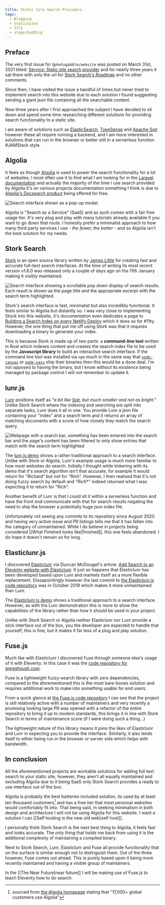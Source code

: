 ```yaml
---
title: Static Site Search Providers
tags:
  - Blogging
  - StaticSites
  - 11ty
  - stage/budding
---
```



## Preface
The very first issue for `@photogabble/website` was  posted on March 31st, 2021 titled: [Service: Static site search provider](https://github.com/photogabble/website/issues/1) and for nearly three years it sat there with only the url for [Stork Search's Roadmap](https://stork-search.net/roadmap) and no other comments.

Since then, I have visited the issue a handful of times but never tried to implement search into this website due to each solution I found suggesting sending a giant json file containing all the searchable content.

Now three years after I first approached the subject I have decided to sit down and spend some time researching different solutions for providing search functionality to a static site.

I am aware of solutions such as [ElasticSearch](https://github.com/elastic/elasticsearch), [TypeSense](https://typesense.org/) and [Apache Solr](https://solr.apache.org/) however these all require running a backend, and I am more interested in solutions that can run in the browser or better still in a serverless function #JAMStack style.


## Algolia
It feels as though [Algolia](https://www.algolia.com/) is used to power the search functionality for a _lot_ of websites; I most often use it to find what I am looking for in the [Laravel documentation](https://laravel.com/) and actually the majority of the time I use search provided by Algolia it's on various projects documentation something I think is due to [Algolia's Docsearch product](https://docsearch.algolia.com/) being offered for free.

![Search interface shown as a pop-up modal.](/img/static-site-search-providers-1.png "Fig 1. Very clean, very nice")

Algolia is "Search as a Service" (SaaS) and as such comes with a fair free usage tier. It's very plug and play with many tutorials already available if you want to go down that route. I honestly prefer a minimalist approach to how many third party services I use - *the fewer, the better* - and so Algolia isn't the best solution for my needs.


## Stork Search
[Stork](https://stork-search.net/) is an open source library written by [James Little](https://jameslittle.me/) for creating fast and accurate full-text search interfaces. At the time of writing its most recent version v1.6.0 was released only a couple of days ago on the 11th January making it visibly maintained.

![Search interface showing a scrollable pop down display of search results. Each result is shown as the page title and the appropriate excerpt with the search term highlighted.](/img/static-site-search-providers-2.png "Fig 2. Stork Search feels  Algolia inspired")

Stork's search interface is fast, minimalist but also incredibly functional. It feels similar to Algolia but distantly so. I was very close to implementing Stock into this website, it's documentation even dedicates a page to [Building a Search Index on every Netlify Deploy](https://stork-search.net/docs/stork-and-netlify) which it does so for #11ty. However, the one thing that put me off using Stork was that it requires downloading a binary to generate your index.

This is because Stork is made up of two parts: a **command-line tool** written in Rust which indexes content and creates the search index file to be used by the **Javascript library** to build an interactive search interface. If the command line tool was installed via `npm` much in the same way that [`node-canvas`](https://www.npmjs.com/package/canvas) or [`node-sass`](https://www.npmjs.com/package/sass) ship their binaries then this would be a done deal. I'm not opposed to having the binary, but I know without its existence being managed by package control I will _not_ remember to update it.


## lunr.js
[Lunr](https://lunrjs.com/) positions itself as _"a bit like [Solr](https://solr.apache.org/), but much smaller and not as bright."_ Unlike Stork Search where the indexing and searching are split into separate tasks, Lunr does it all in one. You provide Lunr a json file containing your "index" and a search term and it returns an array of matching documents with a score of how closely they match the search query.

![Webpage with a search bar, something has been entered into the search bar and the page's content has been filtered to only show entries that match with the search term highlighted](/img/static-site-search-providers-3.png "Fig 3. A more traditional search interface")

The [lunr.js demo](https://olivernn.github.io/moonwalkers/) shows a rather traditional approach to a search interface. Unlike with Stork or Algolia, Lunr's example usage is much more familiar to how most websites do search. Initially I thought while tinkering with its demo that it's search algorithm isn't that accurate, for example it would return for "Richard" but not for "Rich". However, I then realised that it's not doing fuzzy search by default and "Rich*" indeed returned what I was expecting it to return for "Rich".

Another benefit of Lunr is that I could sit it within a serverless function and have the front end communicate with that for search results negating the need to ship the browser a potentially huge json index file.

Unfortunately not seeing any commits to its repository since August 2020 and having very active issue and PR listings tells me that it has fallen into the category of unmaintained. While I do believe in projects being considered [[What Finished looks like|finished]], this one feels abandoned. I do hope it doesn't remain so for long.


## Elasticlunr.js
I discovered [Elasticlunr](http://elasticlunr.com/) via Duncan McDougall's article: [Add Search to an Eleventy website with Elasticlunr](https://www.belter.io/eleventy-search/). It just so happens that Elasticlunr has been developed based upon Lunr and markets itself as a more flexible replacement. Dissapointingly however the last commit to [the Elasticlunr.js code repository](https://github.com/weixsong/elasticlunr.js) was in October 2019 which makes it more unmaintained than Lunr.

The [Elasticlunr.js demo](http://elasticlunr.com/example/index.html) shows a traditional approach to a search interface. However, as with the Lunr demonstration this is more to show the capabilities of the library rather than how it should be used in your project.

Unlike with Stork Search or Algolia neither Elasticlunr nor Lunr provide a slick interface out of the box, you the developer are expected to handle that yourself; this is fine, but it makes it far less of a plug and play solution.


## Fuse.js
Much like with Elasticlunr I discovered Fuse through someone else's usage of it with Eleventy. In this case it was the [code repository for gregghoush.com](https://github.com/greggh/gregghoush).

Fuse is a lightweight fuzzy-search library with zero dependencies, compared to the aforementioned this is the most bare-bones solution and requires additional work to make into something usable for end users.

From a quick glance at [the Fuse.js code repository](https://github.com/krisk/Fuse) I can see that the project is still relatively active with a number of maintainers and very recently a promising looking large PR was opened with a refactor of the entire repository to bring it up to modern standards, this brings it in line with Stork Search in terms of maintenance score (if I were doing such a thing...)

The lightweight nature of this library means it joins the likes of Elasticlunr and Lunr in expecting you to provide the interface. Similarly, it also lends itself to either being run in the browser _or_ server side which helps with bandwidth.


## In conclusion
All the aforementioned projects are workable solutions for adding full text search to your static site, however, they aren't all equally maintained and excluding Algolia due to it being SaaS only Stork Search provides a ready to use interface out of the box.

Algolia is probably the best batteries included solution, its used by at least ten thousand customers[^1] and has a free tier that most personal websites would comfortably fit into. That being said, in seeking minimalism in both design and architecture I will not be using Algolia for this website. I want a solution I can [[Self hosting is the new old web|self host]].

I personally think Stork Search is the next best thing to Algolia, it feels fast and looks accurate. The only thing that holds me back from using it is the additional complexity of maintaining a compiled binary.

Next to Stork Search, Lunr, Elasticlunr and Fuse all provide functionality that on the surface is similar enough not to distinguish them. Out of the three however, Fuse comes out ahead. This is purely based upon it being more recently maintained and having a visible group of maintainers.

In the [[The Near Future|near future]] I will be making use of Fuse.js to teach Eleventy how to do search.

[^1]: sourced from [the Algolia homepage](https://www.algolia.com/) stating that "17,000+ global customers use Algolia"
